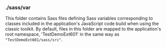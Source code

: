 ### ./sass/var

This folder contains Sass files defining Sass variables corresponding to classes
included in the application's JavaScript code build when using the classic toolkit.
By default, files in this folder are mapped to the application's root namespace,
'TestDemoExt601' in the same way as `"TestDemoExt601/sass/src"`.
